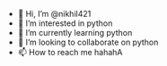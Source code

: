 - 👋 Hi, I’m @nikhil421
- 👀 I’m interested in python
- 🌱 I’m currently learning python
- 💞️ I’m looking to collaborate on python
- 📫 How to reach me hahahA

<!---
nikhil421/nikhil421 is a ✨ special ✨ repository because its `README.md` (this file) appears on your GitHub profile.
You can click the Preview link to take a look at your changes.
--->
